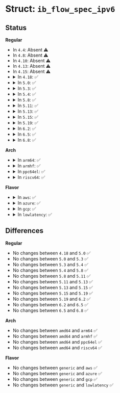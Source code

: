 # Struct: <code>ib_flow_spec_ipv6</code>

## Status
<b>Regular</b>
<ul>
<li>
In <code>4.4</code>: Absent ⚠️
</li>
<li>
In <code>4.8</code>: Absent ⚠️
</li>
<li>
In <code>4.10</code>: Absent ⚠️
</li>
<li>
In <code>4.13</code>: Absent ⚠️
</li>
<li>
In <code>4.15</code>: Absent ⚠️
</li>
<li>
<details>
<summary>In <code>4.18</code>: ✅</summary>

```c
struct ib_flow_spec_ipv6 {
    u32 type;
    u16 size;
    struct ib_flow_ipv6_filter val;
    struct ib_flow_ipv6_filter mask;
};
```
</details>
</li>
<li>
<details>
<summary>In <code>5.0</code>: ✅</summary>

```c
struct ib_flow_spec_ipv6 {
    u32 type;
    u16 size;
    struct ib_flow_ipv6_filter val;
    struct ib_flow_ipv6_filter mask;
};
```
</details>
</li>
<li>
<details>
<summary>In <code>5.3</code>: ✅</summary>

```c
struct ib_flow_spec_ipv6 {
    u32 type;
    u16 size;
    struct ib_flow_ipv6_filter val;
    struct ib_flow_ipv6_filter mask;
};
```
</details>
</li>
<li>
<details>
<summary>In <code>5.4</code>: ✅</summary>

```c
struct ib_flow_spec_ipv6 {
    u32 type;
    u16 size;
    struct ib_flow_ipv6_filter val;
    struct ib_flow_ipv6_filter mask;
};
```
</details>
</li>
<li>
<details>
<summary>In <code>5.8</code>: ✅</summary>

```c
struct ib_flow_spec_ipv6 {
    u32 type;
    u16 size;
    struct ib_flow_ipv6_filter val;
    struct ib_flow_ipv6_filter mask;
};
```
</details>
</li>
<li>
<details>
<summary>In <code>5.11</code>: ✅</summary>

```c
struct ib_flow_spec_ipv6 {
    u32 type;
    u16 size;
    struct ib_flow_ipv6_filter val;
    struct ib_flow_ipv6_filter mask;
};
```
</details>
</li>
<li>
<details>
<summary>In <code>5.13</code>: ✅</summary>

```c
struct ib_flow_spec_ipv6 {
    u32 type;
    u16 size;
    struct ib_flow_ipv6_filter val;
    struct ib_flow_ipv6_filter mask;
};
```
</details>
</li>
<li>
<details>
<summary>In <code>5.15</code>: ✅</summary>

```c
struct ib_flow_spec_ipv6 {
    u32 type;
    u16 size;
    struct ib_flow_ipv6_filter val;
    struct ib_flow_ipv6_filter mask;
};
```
</details>
</li>
<li>
<details>
<summary>In <code>5.19</code>: ✅</summary>

```c
struct ib_flow_spec_ipv6 {
    u32 type;
    u16 size;
    struct ib_flow_ipv6_filter val;
    struct ib_flow_ipv6_filter mask;
};
```
</details>
</li>
<li>
<details>
<summary>In <code>6.2</code>: ✅</summary>

```c
struct ib_flow_spec_ipv6 {
    u32 type;
    u16 size;
    struct ib_flow_ipv6_filter val;
    struct ib_flow_ipv6_filter mask;
};
```
</details>
</li>
<li>
<details>
<summary>In <code>6.5</code>: ✅</summary>

```c
struct ib_flow_spec_ipv6 {
    u32 type;
    u16 size;
    struct ib_flow_ipv6_filter val;
    struct ib_flow_ipv6_filter mask;
};
```
</details>
</li>
<li>
<details>
<summary>In <code>6.8</code>: ✅</summary>

```c
struct ib_flow_spec_ipv6 {
    u32 type;
    u16 size;
    struct ib_flow_ipv6_filter val;
    struct ib_flow_ipv6_filter mask;
};
```
</details>
</li>
</ul>
<b>Arch</b>
<ul>
<li>
<details>
<summary>In <code>arm64</code>: ✅</summary>

```c
struct ib_flow_spec_ipv6 {
    u32 type;
    u16 size;
    struct ib_flow_ipv6_filter val;
    struct ib_flow_ipv6_filter mask;
};
```
</details>
</li>
<li>
<details>
<summary>In <code>armhf</code>: ✅</summary>

```c
struct ib_flow_spec_ipv6 {
    u32 type;
    u16 size;
    struct ib_flow_ipv6_filter val;
    struct ib_flow_ipv6_filter mask;
};
```
</details>
</li>
<li>
<details>
<summary>In <code>ppc64el</code>: ✅</summary>

```c
struct ib_flow_spec_ipv6 {
    u32 type;
    u16 size;
    struct ib_flow_ipv6_filter val;
    struct ib_flow_ipv6_filter mask;
};
```
</details>
</li>
<li>
<details>
<summary>In <code>riscv64</code>: ✅</summary>

```c
struct ib_flow_spec_ipv6 {
    u32 type;
    u16 size;
    struct ib_flow_ipv6_filter val;
    struct ib_flow_ipv6_filter mask;
};
```
</details>
</li>
</ul>
<b>Flavor</b>
<ul>
<li>
<details>
<summary>In <code>aws</code>: ✅</summary>

```c
struct ib_flow_spec_ipv6 {
    u32 type;
    u16 size;
    struct ib_flow_ipv6_filter val;
    struct ib_flow_ipv6_filter mask;
};
```
</details>
</li>
<li>
<details>
<summary>In <code>azure</code>: ✅</summary>

```c
struct ib_flow_spec_ipv6 {
    u32 type;
    u16 size;
    struct ib_flow_ipv6_filter val;
    struct ib_flow_ipv6_filter mask;
};
```
</details>
</li>
<li>
<details>
<summary>In <code>gcp</code>: ✅</summary>

```c
struct ib_flow_spec_ipv6 {
    u32 type;
    u16 size;
    struct ib_flow_ipv6_filter val;
    struct ib_flow_ipv6_filter mask;
};
```
</details>
</li>
<li>
<details>
<summary>In <code>lowlatency</code>: ✅</summary>

```c
struct ib_flow_spec_ipv6 {
    u32 type;
    u16 size;
    struct ib_flow_ipv6_filter val;
    struct ib_flow_ipv6_filter mask;
};
```
</details>
</li>
</ul>

## Differences
<b>Regular</b>
<ul>
<li>
No changes between <code>4.18</code> and <code>5.0</code> ✅
</li>
<li>
No changes between <code>5.0</code> and <code>5.3</code> ✅
</li>
<li>
No changes between <code>5.3</code> and <code>5.4</code> ✅
</li>
<li>
No changes between <code>5.4</code> and <code>5.8</code> ✅
</li>
<li>
No changes between <code>5.8</code> and <code>5.11</code> ✅
</li>
<li>
No changes between <code>5.11</code> and <code>5.13</code> ✅
</li>
<li>
No changes between <code>5.13</code> and <code>5.15</code> ✅
</li>
<li>
No changes between <code>5.15</code> and <code>5.19</code> ✅
</li>
<li>
No changes between <code>5.19</code> and <code>6.2</code> ✅
</li>
<li>
No changes between <code>6.2</code> and <code>6.5</code> ✅
</li>
<li>
No changes between <code>6.5</code> and <code>6.8</code> ✅
</li>
</ul>
<b>Arch</b>
<ul>
<li>
No changes between <code>amd64</code> and <code>arm64</code> ✅
</li>
<li>
No changes between <code>amd64</code> and <code>armhf</code> ✅
</li>
<li>
No changes between <code>amd64</code> and <code>ppc64el</code> ✅
</li>
<li>
No changes between <code>amd64</code> and <code>riscv64</code> ✅
</li>
</ul>
<b>Flavor</b>
<ul>
<li>
No changes between <code>generic</code> and <code>aws</code> ✅
</li>
<li>
No changes between <code>generic</code> and <code>azure</code> ✅
</li>
<li>
No changes between <code>generic</code> and <code>gcp</code> ✅
</li>
<li>
No changes between <code>generic</code> and <code>lowlatency</code> ✅
</li>
</ul>
